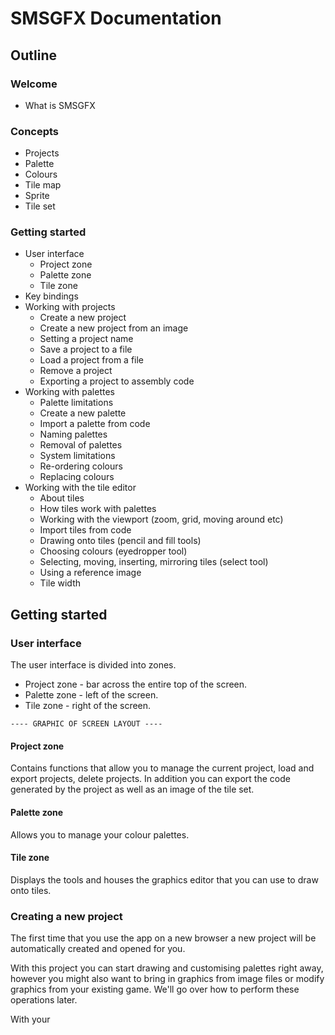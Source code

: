
# SMSGFX Documentation

## Outline

### Welcome
* What is SMSGFX

### Concepts
* Projects
* Palette
* Colours
* Tile map 
* Sprite
* Tile set

### Getting started
* User interface
  * Project zone
  * Palette zone
  * Tile zone
* Key bindings
* Working with projects
  * Create a new project
  * Create a new project from an image
  * Setting a project name
  * Save a project to a file
  * Load a project from a file
  * Remove a project
  * Exporting a project to assembly code
* Working with palettes
  * Palette limitations
  * Create a new palette
  * Import a palette from code
  * Naming palettes
  * Removal of palettes
  * System limitations
  * Re-ordering colours
  * Replacing colours
* Working with the tile editor
  * About tiles
  * How tiles work with palettes
  * Working with the viewport (zoom, grid, moving around etc)
  * Import tiles from code
  * Drawing onto tiles (pencil and fill tools)
  * Choosing colours (eyedropper tool)
  * Selecting, moving, inserting, mirroring tiles (select tool)
  * Using a reference image
  * Tile width
  





## Getting started

### User interface

The user interface is divided into zones. 
* Project zone - bar across the entire top of the screen. 
* Palette zone - left of the screen.
* Tile zone - right of the screen.

`---- GRAPHIC OF SCREEN LAYOUT ----`

#### Project zone
Contains functions that allow you to manage the current project, load and export projects, delete projects. In addition you can export the code generated by the project as well as an image of the tile set.

#### Palette zone
Allows you to manage your colour palettes. 

#### Tile zone
Displays the tools and houses the graphics editor that you can use to draw onto tiles.

### Creating a new project

The first time that you use the app on a new browser a new project will be automatically created and opened for you.

With this project you can start drawing and customising palettes right away, however you might also want to bring in graphics from image files or modify graphics from your existing game. We'll go over how to perform these operations later. 

With your 